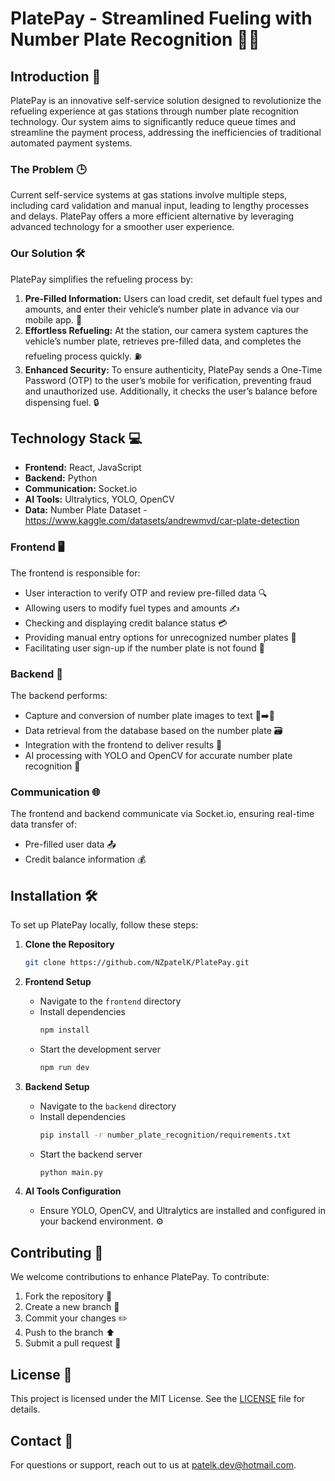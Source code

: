 # PlatePay - Streamlined Fueling with Number Plate Recognition 🚗💨

## Introduction 🌟

PlatePay is an innovative self-service solution designed to revolutionize the refueling experience at gas stations through number plate recognition technology. Our system aims to significantly reduce queue times and streamline the payment process, addressing the inefficiencies of traditional automated payment systems.

### The Problem 🕒

Current self-service systems at gas stations involve multiple steps, including card validation and manual input, leading to lengthy processes and delays. PlatePay offers a more efficient alternative by leveraging advanced technology for a smoother user experience.

### Our Solution 🛠️

PlatePay simplifies the refueling process by:
1. **Pre-Filled Information:** Users can load credit, set default fuel types and amounts, and enter their vehicle’s number plate in advance via our mobile app. 📱
2. **Effortless Refueling:** At the station, our camera system captures the vehicle’s number plate, retrieves pre-filled data, and completes the refueling process quickly. ⛽
3. **Enhanced Security:** To ensure authenticity, PlatePay sends a One-Time Password (OTP) to the user’s mobile for verification, preventing fraud and unauthorized use. Additionally, it checks the user’s balance before dispensing fuel. 🔒

## Technology Stack 💻

- **Frontend:** React, JavaScript
- **Backend:** Python
- **Communication:** Socket.io
- **AI Tools:** Ultralytics, YOLO, OpenCV
- **Data:** Number Plate Dataset - https://www.kaggle.com/datasets/andrewmvd/car-plate-detection

### Frontend 🖥️

The frontend is responsible for:
- User interaction to verify OTP and review pre-filled data 🔍
- Allowing users to modify fuel types and amounts ✍️
- Checking and displaying credit balance status 💳
- Providing manual entry options for unrecognized number plates 📝
- Facilitating user sign-up if the number plate is not found 🚀

### Backend 🔧

The backend performs:
- Capture and conversion of number plate images to text 📸➡️📝
- Data retrieval from the database based on the number plate 🗃️
- Integration with the frontend to deliver results 🔄
- AI processing with YOLO and OpenCV for accurate number plate recognition 🤖

### Communication 🌐

The frontend and backend communicate via Socket.io, ensuring real-time data transfer of:
- Pre-filled user data 📤
- Credit balance information 💰

## Installation 🛠️

To set up PlatePay locally, follow these steps:

1. **Clone the Repository**
   ```bash
   git clone https://github.com/NZpatelK/PlatePay.git
   ```

2. **Frontend Setup**
   - Navigate to the `frontend` directory
   - Install dependencies
     ```bash
     npm install
     ```
   - Start the development server
     ```bash
     npm run dev
     ```

3. **Backend Setup**
   - Navigate to the `backend` directory
   - Install dependencies
     ```bash
     pip install -r number_plate_recognition/requirements.txt
     ```
   - Start the backend server
     ```bash
     python main.py
     ```

4. **AI Tools Configuration**
   - Ensure YOLO, OpenCV, and Ultralytics are installed and configured in your backend environment. ⚙️

## Contributing 🤝

We welcome contributions to enhance PlatePay. To contribute:
1. Fork the repository 🍴
2. Create a new branch 🌿
3. Commit your changes ✏️
4. Push to the branch ⬆️
5. Submit a pull request 📨

## License 📜

This project is licensed under the MIT License. See the [LICENSE](LICENSE) file for details.

## Contact 📧

For questions or support, reach out to us at [patelk.dev@hotmail.com](mailto:patelk.dev@hotmail.com).

